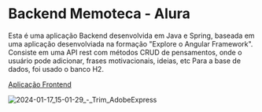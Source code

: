 # Backend Memoteca - Alura  

Esta é uma aplicação Backend desenvolvida em Java e Spring, baseada em uma aplicação desenvolviada na formação "Explore o Angular Framework".
Consiste em uma API rest com métodos CRUD de pensamentos, onde o usuário pode adicionar, frases motivacionais, ideias, etc 
Para a base de dados, foi usado o banco H2. 


[Aplicação Frontend](https://github.com/EduardoSerafim/Memoteca-Backend)

![2024-01-17_15-01-29_-_Trim_AdobeExpress](https://github.com/EduardoSerafim/Memoteca-Frontend/assets/64627274/f2fd1f47-4cb6-4815-9666-1eea967f872b)
